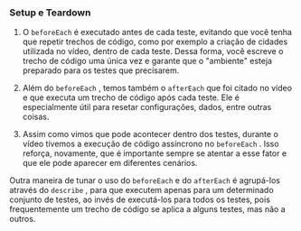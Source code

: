 ### Setup e Teardown

1.  O  `beforeEach`  é executado antes de cada teste, evitando que você tenha que repetir trechos de código, como por exemplo a criação de cidades utilizada no vídeo, dentro de cada teste. Dessa forma, você escreve o trecho de código uma única vez e garante que o "ambiente" esteja preparado para os testes que precisarem.
    
2.  Além do  `beforeEach`  , temos também o  `afterEach`  que foi citado no vídeo e que executa um trecho de código após cada teste. Ele é especialmente útil para resetar configurações, dados, entre outras coisas.
    
3.  Assim como vimos que pode acontecer dentro dos testes, durante o vídeo tivemos a execução de código assíncrono no  `beforeEach`  . Isso reforça, novamente, que é importante sempre se atentar a esse fator e que ele pode aparecer em diferentes cenários.
    

Outra maneira de tunar o uso do  `beforeEach`  e do  `afterEach`  é agrupá-los através do  `describe`  , para que executem apenas para um determinado conjunto de testes, ao invés de executá-los para todos os testes, pois frequentemente um trecho de código se aplica a alguns testes, mas não a outros.
